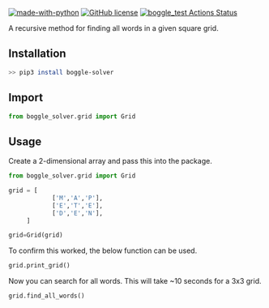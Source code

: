 [![made-with-python](https://img.shields.io/badge/Made%20with-Python-1f425f.svg)](https://www.python.org/) [![GitHub license](https://img.shields.io/github/license/Naereen/StrapDown.js.svg)](https://github.com/Naereen/StrapDown.js/blob/master/LICENSE) [![boggle_test Actions Status](https://github.com/euanacampbell/boggle_solver/workflows/boggle_test/badge.svg)](https://github.com/euanacampbell/boggle_solver/actions)

A recursive method for finding all words in a given square grid.

## Installation

```bash
>> pip3 install boggle-solver
```

## Import

```python
from boggle_solver.grid import Grid
```

## Usage
Create a 2-dimensional array and pass this into the package.

```python
from boggle_solver.grid import Grid

grid = [
            ['M','A','P'],
            ['E','T','E'],
            ['D','E','N'],
     ]

grid=Grid(grid)
```

To confirm this worked, the below function can be used.

```python
grid.print_grid()
```

Now you can search for all words. This will take ~10 seconds for a 3x3 grid.

```python
grid.find_all_words()
```
